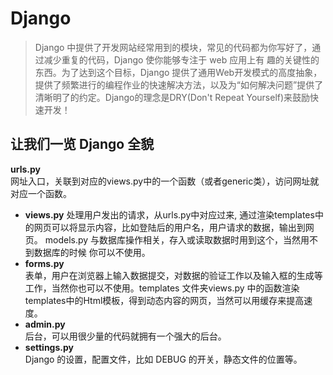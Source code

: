 # Django
> Django 中提供了开发网站经常用到的模块，常见的代码都为你写好了，通过减少重复的代码，Django 使你能够专注于 web 应用上有 趣的关键性的东西。为了达到这个目标，Django 提供了通用Web开发模式的高度抽象，提供了频繁进行的编程作业的快速解决方法，以及为“如何解决问题”提供了清晰明了的约定。Django的理念是DRY(Don't Repeat Yourself)来鼓励快速开发！

## 让我们一览 Django 全貌
**urls.py**  
网址入口，关联到对应的views.py中的一个函数（或者generic类），访问网址就对应一个函数。
* **views.py**
处理用户发出的请求，从urls.py中对应过来, 通过渲染templates中的网页可以将显示内容，比如登陆后的用户名，用户请求的数据，输出到网页。
models.py
与数据库操作相关，存入或读取数据时用到这个，当然用不到数据库的时候 你可以不使用。
* **forms.py**  
表单，用户在浏览器上输入数据提交，对数据的验证工作以及输入框的生成等工作，当然你也可以不使用。templates 文件夹views.py 中的函数渲染templates中的Html模板，得到动态内容的网页，当然可以用缓存来提高速度。
* **admin.py**  
后台，可以用很少量的代码就拥有一个强大的后台。
* **settings.py**  
Django 的设置，配置文件，比如 DEBUG 的开关，静态文件的位置等。





